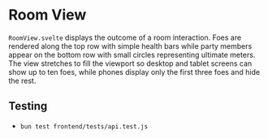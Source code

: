 # Room View

`RoomView.svelte` displays the outcome of a room interaction. Foes are
rendered along the top row with simple health bars while party members
appear on the bottom row with small circles representing ultimate meters.
The view stretches to fill the viewport so desktop and tablet screens can
show up to ten foes, while phones display only the first three foes and
hide the rest.

## Testing
- `bun test frontend/tests/api.test.js`
